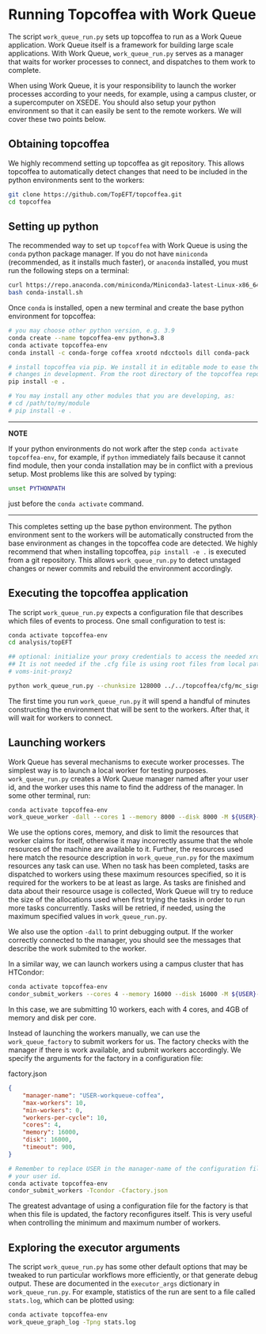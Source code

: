 # Running Topcoffea with Work Queue

The script `work_queue_run.py` sets up topcoffea to run as a Work Queue
application. Work Queue itself is a framework for building large scale
applications. With Work Queue, `work_queue_run.py` serves as a manager that
waits for worker processes to connect, and dispatches to them work to complete.

When using Work Queue, it is your responsibility to launch the worker processes
according to your needs, for example, using a campus cluster, or a
supercomputer on XSEDE. You should also setup your python environment so that
it can easily be sent to the remote workers. We will cover these two points
below.


## Obtaining topcoffea

We highly recommend setting up topcoffea as git repository. This allows
topcoffea to automatically detect changes that need to be included in the
python environments sent to the workers:

```sh
git clone https://github.com/TopEFT/topcoffea.git
cd topcoffea
```


## Setting up python

The recommended way to set up `topcoffea` with Work Queue is using the `conda`
python package manager. If you do not have `miniconda` (recommended, as it
installs much faster), or `anaconda` installed, you must run the following
steps on a terminal:

```sh
curl https://repo.anaconda.com/miniconda/Miniconda3-latest-Linux-x86_64.sh > conda-install.sh
bash conda-install.sh
```

Once `conda` is installed, open a new terminal and create the base python
environment for topcoffea:

```sh
# you may choose other python version, e.g. 3.9
conda create --name topcoffea-env python=3.8
conda activate topcoffea-env
conda install -c conda-forge coffea xrootd ndcctools dill conda-pack

# install topcoffea via pip. We install it in editable mode to ease the test of
# changes in development. From the root directory of the topcoffea repository:
pip install -e .

# You may install any other modules that you are developing, as:
# cd /path/to/my/module
# pip install -e .
```

---
**NOTE**

If your python environments do not work after the step `conda activate
topcoffea-env`, for example, if `python` immediately fails because it cannot
find module, then your conda installation may be in conflict with a previous
setup. Most problems like this are solved by typing:

```sh
unset PYTHONPATH
```

just before the `conda activate` command.

---

This completes setting up the base python environment. The python environment
sent to the workers will be automatically constructed from the base environment
as changes in the topcoffea code are detected. We highly recommend that when
installing topcoffea, `pip install -e .` is executed from a git repository.
This allows `work_queue_run.py` to detect unstaged changes or newer commits and
rebuild the environment accordingly.


## Executing the topcoffea application

The script `work_queue_run.py` expects a configuration file that describes
which files of events to process. One small configuration to test is:


```sh
conda activate topcoffea-env
cd analysis/topEFT

## optional: initialize your proxy credentials to access the needed xrootd files.
## It is not needed if the .cfg file is using root files from local paths.
# voms-init-proxy2

python work_queue_run.py --chunksize 128000 ../../topcoffea/cfg/mc_signal_samples.cfg
```

The first time you run `work_queue_run.py` it will spend a handful of minutes
constructing the environment that will be sent to the workers. After that, it
will wait for workers to connect.


## Launching workers

Work Queue has several mechanisms to execute worker processes. The simplest way
is to launch a local worker for testing purposes. `work_queue_run.py` creates a
Work Queue manager named after your user id, and the worker uses this name to
find the address of the manager. In some other terminal, run:

```sh
conda activate topcoffea-env
work_queue_worker -dall --cores 1 --memory 8000 --disk 8000 -M ${USER}-workqueue-coffea
```

We use the options cores, memory, and disk to limit the resources that worker
claims for itself, otherwise it may incorrectly assume that the whole resources
of the machine are available to it. Further, the resources used here match the
resource description in `work_queue_run.py` for the maximum resources any task
can use. When no task has been completed, tasks are dispatched to workers using
these maximum resources specified, so it is required for the workers to be at
least as large.  As tasks are finished and data about their resource usage is
collected, Work Queue will try to reduce the size of the allocations used when
first trying the tasks in order to run more tasks concurrently. Tasks will be
retried, if needed, using the maximum specified values in `work_queue_run.py`.

We also use the option `-dall` to print debugging output. If the worker
correctly connected to the manager, you should see the messages that describe
the work submited to the worker.

In a similar way, we can launch workers using a campus cluster that has HTCondor:

```sh
conda activate topcoffea-env
condor_submit_workers --cores 4 --memory 16000 --disk 16000 -M ${USER}-workqueue-coffea 10
```

In this case, we are submitting 10 workers, each with 4 cores, and 4GB of
memory and disk per core.

Instead of launching the workers manually, we can use the `work_queue_factory`
to submit workers for us. The factory checks with the manager if there is work
available, and submit workers accordingly. We specify the arguments for the
factory in a configuration file:

factory.json
```json
{
    "manager-name": "USER-workqueue-coffea",
    "max-workers": 10,
    "min-workers": 0,
    "workers-per-cycle": 10,
    "cores": 4,
    "memory": 16000,
    "disk": 16000,
    "timeout": 900,
}
```


```sh
# Remember to replace USER in the manager-name of the configuration file with
# your user id.
conda activate topcoffea-env
condor_submit_workers -Tcondor -Cfactory.json
```

The greatest advantage of using a configuration file for the factory is that
when this file is updated, the factory reconfigures itself. This is very useful
when controlling the minimum and maximum number of workers.


## Exploring the executor arguments

The script `work_queue_run.py` has some other default options that may be
tweaked to run particular workflows more efficiently, or that generate debug
output. These are documented in the `executor_args` dictionary in
`work_queue_run.py`. For example, statistics of the run are sent to a file
called `stats.log`, which can be plotted using:

```sh
conda activate topcoffea-env
work_queue_graph_log -Tpng stats.log
```

